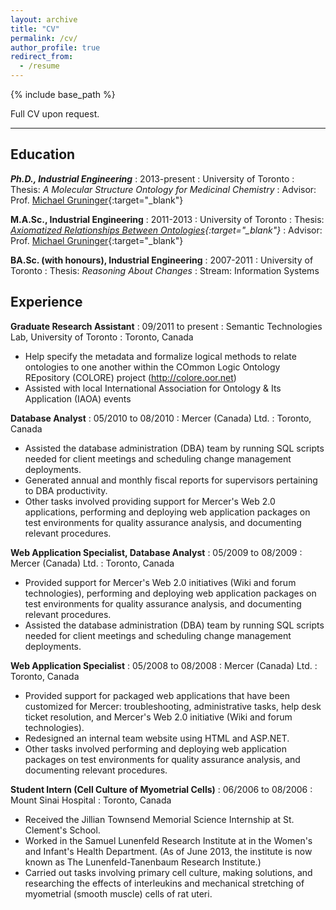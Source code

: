 ```yaml
---
layout: archive
title: "CV"
permalink: /cv/
author_profile: true
redirect_from:
  - /resume
---
```


{% include base_path %}

<!--[Curriculum Vitae (.pdf)](/files/cv_web.pdf){:target="_blank"} -->

Full CV upon request.

---------

## Education

***Ph.D., Industrial Engineering***
:   2013-present
:   University of Toronto
:   Thesis: *A Molecular Structure Ontology for Medicinal Chemistry*
:   Advisor: Prof. [Michael Gruninger](http://stl.mie.utoronto.ca/gruninger.html){:target="_blank"}  


**M.A.Sc., Industrial Engineering**
:   2011-2013
:   University of Toronto
:   Thesis: *[Axiomatized Relationships Between Ontologies](http://hdl.handle.net/1807/42747){:target="_blank"}*
:   Advisor: Prof. [Michael Gruninger](http://stl.mie.utoronto.ca/gruninger.html){:target="_blank"}  


**BA.Sc. (with honours), Industrial Engineering**
:   2007-2011
:   University of Toronto
:   Thesis: *Reasoning About Changes*
:   Stream: Information Systems  

## Experience

**Graduate Research Assistant**
:   09/2011 to present
:   Semantic Technologies Lab, University of Toronto
:   Toronto, Canada

  * Help specify the metadata and formalize logical methods to relate ontologies to one another within the COmmon Logic Ontology REpository (COLORE) project (http://colore.oor.net)
  * Assisted with local International Association for Ontology \& Its Application (IAOA) events

**Database Analyst**
:   05/2010 to 08/2010
:   Mercer (Canada) Ltd.
:   Toronto, Canada

  * Assisted the database administration (DBA) team by running SQL scripts needed for client meetings and scheduling change management deployments.
  * Generated annual and monthly fiscal reports for supervisors pertaining to DBA productivity.
  * Other tasks involved providing support for Mercer's Web 2.0 applications, performing and deploying web application packages on test environments for quality assurance analysis, and documenting relevant procedures.
  
**Web Application Specialist, Database Analyst**
:   05/2009 to 08/2009
:   Mercer (Canada) Ltd.
:   Toronto, Canada

  * Provided support for Mercer's Web 2.0 initiatives (Wiki and forum technologies), performing and deploying web application packages on test environments for quality assurance analysis, and documenting relevant procedures.
  * Assisted the database administration (DBA) team by running SQL scripts needed for client meetings and scheduling change management deployments.
  
**Web Application Specialist**
:   05/2008 to 08/2008
:   Mercer (Canada) Ltd.
:   Toronto, Canada
  
  * Provided support for packaged web applications that have been customized for Mercer: troubleshooting, administrative tasks, help desk ticket resolution, and Mercer's Web 2.0 initiative (Wiki and forum technologies).
  * Redesigned an internal team website using HTML and ASP.NET.
  * Other tasks involved performing and deploying web application packages on test environments for quality assurance analysis, and documenting relevant procedures.

**Student Intern (Cell Culture of Myometrial Cells)**
:   06/2006 to 08/2006
:   Mount Sinai Hospital
:   Toronto, Canada
  
  * Received the Jillian Townsend Memorial Science Internship at St. Clement's School.
  * Worked in the Samuel Lunenfeld Research Institute at in the Women's and Infant's Health Department. (As of June 2013, the institute is now known as The Lunenfeld-Tanenbaum Research Institute.)
  * Carried out tasks involving primary cell culture, making solutions, and researching the effects of interleukins and mechanical stretching of myometrial (smooth muscle) cells of rat uteri.